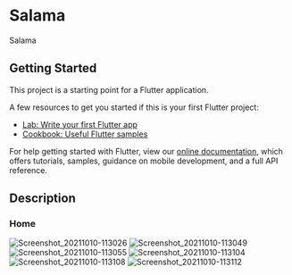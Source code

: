 # Salama

Salama

## Getting Started

This project is a starting point for a Flutter application.

A few resources to get you started if this is your first Flutter project:

- [Lab: Write your first Flutter app](https://flutter.dev/docs/get-started/codelab)
- [Cookbook: Useful Flutter samples](https://flutter.dev/docs/cookbook)

For help getting started with Flutter, view our
[online documentation](https://flutter.dev/docs), which offers tutorials,
samples, guidance on mobile development, and a full API reference.

## Description
### Home
![Screenshot_20211010-113026](https://user-images.githubusercontent.com/60751096/139642118-019f4f4f-2b43-418b-916e-2e635ddeb433.jpg)
![Screenshot_20211010-113049](https://user-images.githubusercontent.com/60751096/141643581-c6775bb7-e16f-4eb3-83bb-45a2c8b0ce13.jpg)
![Screenshot_20211010-113055](https://user-images.githubusercontent.com/60751096/141643582-c592dc27-a7d4-4799-aa69-6b581d078655.jpg)
![Screenshot_20211010-113104](https://user-images.githubusercontent.com/60751096/141643583-b44de692-8923-4a98-9764-e78ab9f79e85.jpg)
![Screenshot_20211010-113108](https://user-images.githubusercontent.com/60751096/141643584-b545d0e4-07bf-423a-91c9-2132f37acf60.jpg)
![Screenshot_20211010-113112](https://user-images.githubusercontent.com/60751096/141643586-75a3e276-b39c-4061-b9bf-6719f624059a.jpg)
